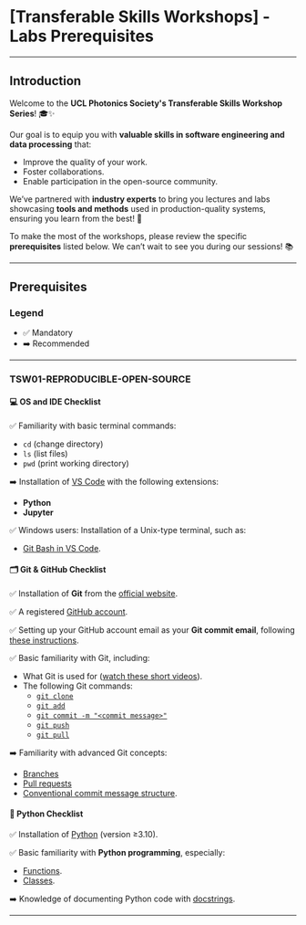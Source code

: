 # [Transferable Skills Workshops] - Labs Prerequisites

---

## Introduction

Welcome to the **UCL Photonics Society's Transferable Skills Workshop Series**! 🎓✨  

Our goal is to equip you with **valuable skills in software engineering and data processing** that:  
- Improve the quality of your work.  
- Foster collaborations.  
- Enable participation in the open-source community.  

We’ve partnered with **industry experts** to bring you lectures and labs showcasing **tools and methods** used in production-quality systems, ensuring you learn from the best! 💯  

To make the most of the workshops, please review the specific **prerequisites** listed below. We can’t wait to see you during our sessions! 📚  

---

## Prerequisites  

### **Legend**  
- ✅ Mandatory  
- ➡️ Recommended  

---

### **TSW01-REPRODUCIBLE-OPEN-SOURCE**  

#### 💻 **OS and IDE Checklist**  
✅ Familiarity with basic terminal commands:  
  - `cd` (change directory)  
  - `ls` (list files)  
  - `pwd` (print working directory)  

➡️ Installation of [VS Code](https://code.visualstudio.com) with the following extensions:  
  - **Python**  
  - **Jupyter**  

✅ Windows users: Installation of a Unix-type terminal, such as:  
  - [Git Bash in VS Code](https://www.google.com/search?client=safari&rls=en&q=git+bash+vscode&ie=UTF-8&oe=UTF-8).  



#### 🗂️ **Git & GitHub Checklist**  
✅ Installation of **Git** from the [official website](https://git-scm.com/downloads).  

✅ A registered [GitHub account](https://github.com/signup?ref_cta=Sign+up&ref_loc=header+logged+out&ref_page=%2F&source=header-home).  

✅ Setting up your GitHub account email as your **Git commit email**, following [these instructions](https://docs.github.com/en/account-and-profile/setting-up-and-managing-your-personal-account-on-github/managing-email-preferences/setting-your-commit-email-address#setting-your-commit-email-address-in-git).  

✅ Basic familiarity with Git, including:  
  - What Git is used for ([watch these short videos](https://git-scm.com/videos)).  
  - The following Git commands:  
    - [`git clone`](https://github.com/git-guides/git-clone)  
    - [`git add`](https://github.com/git-guides/git-add)  
    - [`git commit -m "<commit message>"`](https://github.com/git-guides/git-commit)  
    - [`git push`](https://github.com/git-guides/git-push)  
    - [`git pull`](https://github.com/git-guides/git-pull)  

➡️ Familiarity with advanced Git concepts:  
  - [Branches](https://docs.github.com/en/pull-requests/collaborating-with-pull-requests/proposing-changes-to-your-work-with-pull-requests/about-branches)  
  - [Pull requests](https://docs.github.com/en/pull-requests/collaborating-with-pull-requests/proposing-changes-to-your-work-with-pull-requests/about-pull-requests)  
  - [Conventional commit message structure](https://gist.github.com/qoomon/5dfcdf8eec66a051ecd85625518cfd13).  



#### 🐍 **Python Checklist**  
✅ Installation of [Python](https://www.python.org/downloads/) (version ≥3.10).  

✅ Basic familiarity with **Python programming**, especially:  
  - [Functions](https://www.w3schools.com/python/python_functions.asp).  
  - [Classes](https://www.w3schools.com/python/python_classes.asp).  

➡️ Knowledge of documenting Python code with [docstrings](https://www.geeksforgeeks.org/python-docstrings/).  

---
